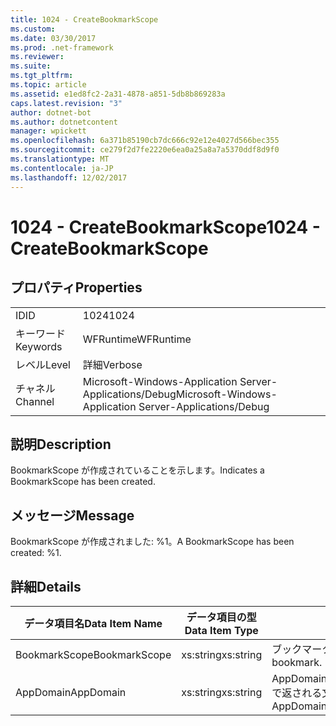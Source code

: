 ```yaml
---
title: 1024 - CreateBookmarkScope
ms.custom: 
ms.date: 03/30/2017
ms.prod: .net-framework
ms.reviewer: 
ms.suite: 
ms.tgt_pltfrm: 
ms.topic: article
ms.assetid: e1ed8fc2-2a31-4878-a851-5db8b869283a
caps.latest.revision: "3"
author: dotnet-bot
ms.author: dotnetcontent
manager: wpickett
ms.openlocfilehash: 6a371b85190cb7dc666c92e12e4027d566bec355
ms.sourcegitcommit: ce279f2d7fe2220e6ea0a25a8a7a5370ddf8d9f0
ms.translationtype: MT
ms.contentlocale: ja-JP
ms.lasthandoff: 12/02/2017
---
```

# <a name="1024---createbookmarkscope"></a><span data-ttu-id="7ec6d-102">1024 - CreateBookmarkScope</span><span class="sxs-lookup"><span data-stu-id="7ec6d-102">1024 - CreateBookmarkScope</span></span>
## <a name="properties"></a><span data-ttu-id="7ec6d-103">プロパティ</span><span class="sxs-lookup"><span data-stu-id="7ec6d-103">Properties</span></span>  
  
|||  
|-|-|  
|<span data-ttu-id="7ec6d-104">ID</span><span class="sxs-lookup"><span data-stu-id="7ec6d-104">ID</span></span>|<span data-ttu-id="7ec6d-105">1024</span><span class="sxs-lookup"><span data-stu-id="7ec6d-105">1024</span></span>|  
|<span data-ttu-id="7ec6d-106">キーワード</span><span class="sxs-lookup"><span data-stu-id="7ec6d-106">Keywords</span></span>|<span data-ttu-id="7ec6d-107">WFRuntime</span><span class="sxs-lookup"><span data-stu-id="7ec6d-107">WFRuntime</span></span>|  
|<span data-ttu-id="7ec6d-108">レベル</span><span class="sxs-lookup"><span data-stu-id="7ec6d-108">Level</span></span>|<span data-ttu-id="7ec6d-109">詳細</span><span class="sxs-lookup"><span data-stu-id="7ec6d-109">Verbose</span></span>|  
|<span data-ttu-id="7ec6d-110">チャネル</span><span class="sxs-lookup"><span data-stu-id="7ec6d-110">Channel</span></span>|<span data-ttu-id="7ec6d-111">Microsoft-Windows-Application Server-Applications/Debug</span><span class="sxs-lookup"><span data-stu-id="7ec6d-111">Microsoft-Windows-Application Server-Applications/Debug</span></span>|  
  
## <a name="description"></a><span data-ttu-id="7ec6d-112">説明</span><span class="sxs-lookup"><span data-stu-id="7ec6d-112">Description</span></span>  
 <span data-ttu-id="7ec6d-113">BookmarkScope が作成されていることを示します。</span><span class="sxs-lookup"><span data-stu-id="7ec6d-113">Indicates a BookmarkScope has been created.</span></span>  
  
## <a name="message"></a><span data-ttu-id="7ec6d-114">メッセージ</span><span class="sxs-lookup"><span data-stu-id="7ec6d-114">Message</span></span>  
 <span data-ttu-id="7ec6d-115">BookmarkScope が作成されました: %1。</span><span class="sxs-lookup"><span data-stu-id="7ec6d-115">A BookmarkScope has been created: %1.</span></span>  
  
## <a name="details"></a><span data-ttu-id="7ec6d-116">詳細</span><span class="sxs-lookup"><span data-stu-id="7ec6d-116">Details</span></span>  
  
|<span data-ttu-id="7ec6d-117">データ項目名</span><span class="sxs-lookup"><span data-stu-id="7ec6d-117">Data Item Name</span></span>|<span data-ttu-id="7ec6d-118">データ項目の型</span><span class="sxs-lookup"><span data-stu-id="7ec6d-118">Data Item Type</span></span>|<span data-ttu-id="7ec6d-119">説明</span><span class="sxs-lookup"><span data-stu-id="7ec6d-119">Description</span></span>|  
|--------------------|--------------------|-----------------|  
|<span data-ttu-id="7ec6d-120">BookmarkScope</span><span class="sxs-lookup"><span data-stu-id="7ec6d-120">BookmarkScope</span></span>|<span data-ttu-id="7ec6d-121">xs:string</span><span class="sxs-lookup"><span data-stu-id="7ec6d-121">xs:string</span></span>|<span data-ttu-id="7ec6d-122">ブックマークのスコープ。</span><span class="sxs-lookup"><span data-stu-id="7ec6d-122">The scope of the bookmark.</span></span>|  
|<span data-ttu-id="7ec6d-123">AppDomain</span><span class="sxs-lookup"><span data-stu-id="7ec6d-123">AppDomain</span></span>|<span data-ttu-id="7ec6d-124">xs:string</span><span class="sxs-lookup"><span data-stu-id="7ec6d-124">xs:string</span></span>|<span data-ttu-id="7ec6d-125">AppDomain.CurrentDomain.FriendlyName で返される文字列。</span><span class="sxs-lookup"><span data-stu-id="7ec6d-125">The string returned by AppDomain.CurrentDomain.FriendlyName.</span></span>|
